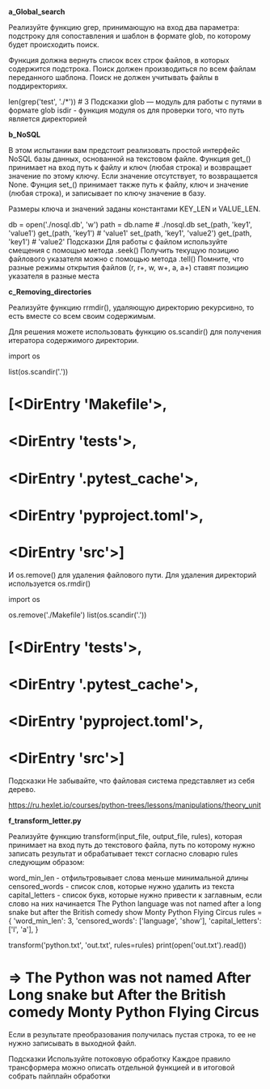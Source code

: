 **a_Global_search**

Реализуйте функцию grep, принимающую на вход два параметра: подстроку для сопоставления и шаблон в формате glob, по которому будет происходить поиск.

Функция должна вернуть список всех строк файлов, в которых содержится подстрока. Поиск должен производиться по всем файлам переданного шаблона. Поиск не должен учитывать файлы в поддиректориях.

len(grep('test', './*'))  # 3
Подсказки
glob — модуль для работы с путями в формате glob
isdir - функция модуля os для проверки того, что путь является директорией


**b_NoSQL**

В этом испытании вам предстоит реализовать простой интерфейс NoSQL базы данных, основанной на текстовом файле. Функция get_() принимает на вход путь к файлу и ключ (любая строка) и возвращает значение по этому ключу. Если значение отсутствует, то возвращается None. Фунция set_() принимает также путь к файлу, ключ и значение (любая строка), и записывает по ключу значение в базу.

Размеры ключа и значений заданы константами KEY_LEN и VALUE_LEN.

db = open('./nosql.db', 'w')
path = db.name  # ./nosql.db
set_(path, 'key1', 'value1')
get_(path, 'key1')  # 'value1'
set_(path, 'key1', 'value2')
get_(path, 'key1')  # 'value2'
Подсказки
Для работы с файлом используйте смещения с помощью метода .seek()
Получить текущую позицию файлового указателя можно с помощью метода .tell()
Помните, что разные режимы открытия файлов (r, r+, w, w+, a, a+) ставят позицию указателя в разные места


**c_Removing_directories**

Реализуйте функцию rrmdir(), удаляющую директорию рекурсивно, то есть вместе со всем своим содержимым.

Для решения можете использовать функцию os.scandir() для получения итератора содержимого директории.

import os

list(os.scandir('.'))

# [<DirEntry 'Makefile'>,
#  <DirEntry 'tests'>,
#  <DirEntry '.pytest_cache'>,
#  <DirEntry 'pyproject.toml'>,
#  <DirEntry 'src'>]
И os.remove() для удаления файлового пути. Для удаления директорий используется os.rmdir()

import os

os.remove('./Makefile')
list(os.scandir('.'))

# [<DirEntry 'tests'>,
#  <DirEntry '.pytest_cache'>,
#  <DirEntry 'pyproject.toml'>,
#  <DirEntry 'src'>]
Подсказки
Не забывайте, что файловая система представляет из себя дерево.

https://ru.hexlet.io/courses/python-trees/lessons/manipulations/theory_unit


**f_transform_letter.py**

Реализуйте функцию transform(input_file, output_file, rules), которая принимает на вход путь до текстового файла, путь по которому нужно записать результат и обрабатывает текст согласно словарю rules следующим образом:

word_min_len - отфильтровывает слова меньше минимальной длины
censored_words - список слов, которые нужно удалить из текста
capital_letters - список букв, которые нужно привести к заглавным, если слово на них начинается
The Python language was not named after a long snake but after the British comedy show Monty Python Flying Circus
rules = {
    'word_min_len': 3,
    'censored_words': ['language', 'show'],
    'capital_letters': ['l', 'a'],
}
 
transform('python.txt', 'out.txt', rules=rules)
print(open('out.txt').read())
 
# => The Python was not named After Long snake but After the British comedy Monty Python Flying Circus
Если в результате преобразования получилась пустая строка, то ее не нужно записывать в выходной файл.

Подсказки
Используйте потоковую обработку
Каждое правило трансформера можно описать отдельной функцией и в итоговой собрать пайплайн обработки



